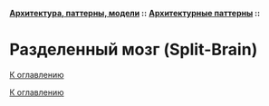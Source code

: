 **[Архитектура, паттерны, модели](../../README.md#patterns) ::** 
**[Архитектурные паттерны](../../README.md#patterns-architectural) ::**
# Разделенный мозг (Split-Brain)

<!--

-->

[К оглавлению](../../README.md#patterns-architectural)



[К оглавлению](../../README.md#patterns-architectural)
